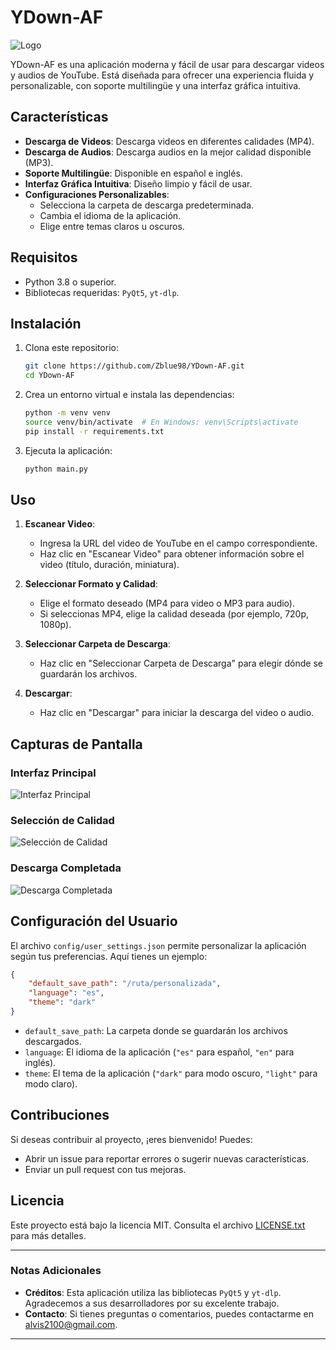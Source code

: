 # YDown-AF

![Logo](assets/icons/logo.png)

YDown-AF es una aplicación moderna y fácil de usar para descargar videos y audios de YouTube. Está diseñada para ofrecer una experiencia fluida y personalizable, con soporte multilingüe y una interfaz gráfica intuitiva.

## Características

- **Descarga de Videos**: Descarga videos en diferentes calidades (MP4).
- **Descarga de Audios**: Descarga audios en la mejor calidad disponible (MP3).
- **Soporte Multilingüe**: Disponible en español e inglés.
- **Interfaz Gráfica Intuitiva**: Diseño limpio y fácil de usar.
- **Configuraciones Personalizables**:
  - Selecciona la carpeta de descarga predeterminada.
  - Cambia el idioma de la aplicación.
  - Elige entre temas claros u oscuros.

## Requisitos

- Python 3.8 o superior.
- Bibliotecas requeridas: `PyQt5`, `yt-dlp`.

## Instalación

1. Clona este repositorio:

   ```bash
   git clone https://github.com/Zblue98/YDown-AF.git
   cd YDown-AF
   ```

2. Crea un entorno virtual e instala las dependencias:

   ```bash
   python -m venv venv
   source venv/bin/activate  # En Windows: venv\Scripts\activate
   pip install -r requirements.txt
   ```

3. Ejecuta la aplicación:

   ```bash
   python main.py
   ```

## Uso

1. **Escanear Video**:
   - Ingresa la URL del video de YouTube en el campo correspondiente.
   - Haz clic en "Escanear Video" para obtener información sobre el video (título, duración, miniatura).

2. **Seleccionar Formato y Calidad**:
   - Elige el formato deseado (MP4 para video o MP3 para audio).
   - Si seleccionas MP4, elige la calidad deseada (por ejemplo, 720p, 1080p).

3. **Seleccionar Carpeta de Descarga**:
   - Haz clic en "Seleccionar Carpeta de Descarga" para elegir dónde se guardarán los archivos.

4. **Descargar**:
   - Haz clic en "Descargar" para iniciar la descarga del video o audio.

## Capturas de Pantalla

### Interfaz Principal
![Interfaz Principal](assets/screenshot/screenshot_main.png)

### Selección de Calidad
![Selección de Calidad](assets/screenshot/screenshot_quality.png)

### Descarga Completada
![Descarga Completada](assets/screenshot/screenshot_complete.png)

## Configuración del Usuario

El archivo `config/user_settings.json` permite personalizar la aplicación según tus preferencias. Aquí tienes un ejemplo:

```json
{
    "default_save_path": "/ruta/personalizada",
    "language": "es",
    "theme": "dark"
}
```

- `default_save_path`: La carpeta donde se guardarán los archivos descargados.
- `language`: El idioma de la aplicación (`"es"` para español, `"en"` para inglés).
- `theme`: El tema de la aplicación (`"dark"` para modo oscuro, `"light"` para modo claro).

## Contribuciones

Si deseas contribuir al proyecto, ¡eres bienvenido! Puedes:

- Abrir un issue para reportar errores o sugerir nuevas características.
- Enviar un pull request con tus mejoras.

## Licencia

Este proyecto está bajo la licencia MIT. Consulta el archivo [LICENSE.txt](LICENSE) para más detalles.

---

### Notas Adicionales

- **Créditos**: Esta aplicación utiliza las bibliotecas `PyQt5` y `yt-dlp`. Agradecemos a sus desarrolladores por su excelente trabajo.
- **Contacto**: Si tienes preguntas o comentarios, puedes contactarme en [alvis2100@gmail.com](mailto:alvis2100@gmail.com).

---